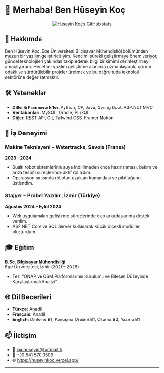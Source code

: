 # 👋 Merhaba! Ben Hüseyin Koç

<p align="center">
  <a href="https://github.com/Huseyin-Koc"><img src="https://github-readme-stats.vercel.app/api?username=Huseyin-Koc&show_icons=true&theme=radical" alt="Hüseyin Koç’s GitHub stats" /></a>
</p> 

## 📖 Hakkımda
Ben Hüseyin Koç, Ege Üniversitesi Bilgisayar Mühendisliği bölümünden mezun bir yazılım geliştiricisiyim. Kendimi sürekli geliştirmeye önem veriyor, güncel teknolojileri yakından takip ederek bilgi birikimimi derinleştirmeyi amaçlıyorum. Hedefim; yazılım geliştirme alanında uzmanlaşarak, çözüm odaklı ve sürdürülebilir projeler üretmek ve bu doğrultuda teknoloji sektörüne değer katmaktır. 

## 🛠️ Yetenekler

- **Diller & Framework’ler**: Python, C#, Java, Spring Boot, ASP.NET MVC 
- **Veritabanları**: MySQL, Oracle, PL/SQL 
- **Diğer**: REST API, Git, Tailwind CSS, Framer Motion

## 💼 İş Deneyimi

### Makine Teknisyeni – Watertracks, Savoie (Fransa)  
**2023 – 2024**  
- Sualtı robot sistemlerinin suya indirilmeden önce hazırlanması, bakım ve arıza tespiti süreçlerinde aktif rol aldım.  
- Operasyon sırasında robotun uzaktan kumandası ve pilotluğunu üstlendim.  

### Stajyer – Probel Yazılım, İzmir (Türkiye)  
**Ağustos 2024 – Eylül 2024**  
- Web uygulamaları geliştirme süreçlerinde ekip arkadaşlarıma destek verdim.  
- ASP.NET Core ve SQL Server kullanarak küçük ölçekli modüller oluşturdum. 

## 🎓 Eğitim

**B.Sc. Bilgisayar Mühendisliği**  
Ege Üniversitesi, İzmir (2021 – 2025)  
- Tez: “ONAP ve OSM Platformlarının Kurulumu ve Bileşen Düzeyinde Karşılaştırmalı Analizi”

## 🌐 Dil Becerileri

- **Türkçe**: Anadil  
- **Français**: Anadil  
- **English**: Dinleme B1, Konuşma Üretimi B1, Okuma B2, Yazma B1 

## 📫 İletişim

- 📧 kochuseyin@hotmail.fr  
- 📱 +90 541 570 0509  
- 🌐 https://huseyinkoc.vercel.app/ 

---
